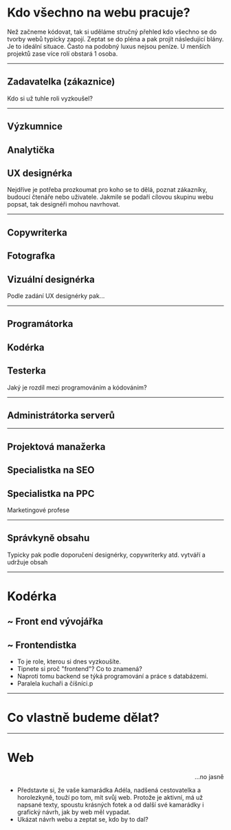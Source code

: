 <!-- .slide: data-state="c-slide-inter" -->

# Kdo všechno na webu pracuje?

>>>
Než začneme kódovat, tak si uděláme stručný přehled kdo všechno se do tvorby webů typicky zapojí.
Zeptat se do pléna a pak projít následující blány.
Je to ideální situace. Často na podobný luxus nejsou peníze.
U menších projektů zase více rolí obstará 1 osoba.

---

## Zadavatelka (zákaznice)

>>>
Kdo si už tuhle roli vyzkoušel?

---

## Výzkumnice
## Analytička
## UX designérka

>>>

Nejdříve je potřeba prozkoumat pro koho se to dělá, poznat zákazníky, budoucí čtenáře nebo uživatele. Jakmile se podaří cílovou skupinu webu popsat, tak designéři mohou navrhovat.

---

## Copywriterka
## Fotografka
## Vizuální designérka

>>>
Podle zadání UX designérky pak...

---

## Programátorka
## Kodérka
## Testerka

>>>
Jaký je rozdíl mezi programováním a kódováním?

---

## Administrátorka serverů

---

## Projektová manažerka
## Specialistka na SEO
## Specialistka na PPC

>>>
Marketingové profese

---

## Správkyně obsahu

>>>
Typicky pak podle doporučení designérky, copywriterky atd. vytváří a udržuje obsah

---

# Kodérka
## ~ Front end vývojářka
## ~ Frontendistka

>>>
* To je role, kterou si dnes vyzkoušíte.
* Tipnete si proč "frontend"? Co to znamená?
* Naproti tomu backend se týká programování a práce s databázemi.
* Paralela kuchaři a číšníci.p

---

# Co vlastně budeme dělat?

---

# Web

<p class="c-text-md fragment" data-fragment-index="10" style="text-align: right">
    …no jasně
</p>

>>>
* Představte si, že vaše kamarádka Adéla, nadšená cestovatelka a horolezkyně,  touží po tom, mít svůj web. Protože je aktivní, má už napsané texty, spoustu krásných fotek a od další své kamarádky i grafický návrh, jak by web měl vypadat.
* Ukázat návrh webu a zeptat se, kdo by to dal?

